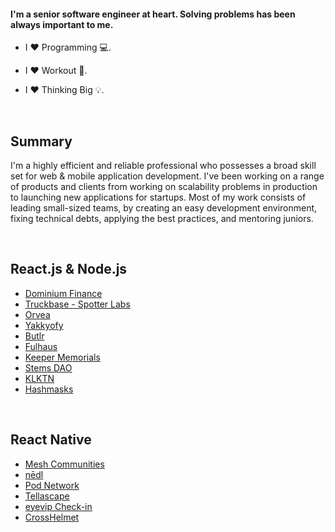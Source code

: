 #### I'm a senior software engineer at heart. Solving problems has been always important to me.


* I ❤️ Programming 💻.

* I ❤️ Workout 💪.

* I ❤️ Thinking Big 💡.

<br />

## Summary 

I'm a highly efficient and reliable professional who possesses a broad skill set for web & mobile application development. I've been working on a range of products and clients from working on scalability problems in production to launching new applications for startups. Most of my work consists of leading small-sized teams, by creating an easy development environment, fixing technical debts, applying the best practices, and mentoring juniors.

<br />

## React.js & Node.js
- [Dominium Finance](https://dominium.finance)
- [Truckbase - Spotter Labs](https://truckbase.ai/)
- [Orvea](https://www.orvea.io/)
- [Yakkyofy](https://www.yakkyofy.com)
- [Butlr](https://butlr.io)
- [Fulhaus](https://fulhaus.com)
- [Keeper Memorials](https://www.mykeeper.com/)
- [Stems DAO](https://www.stemsdao.com/)
- [KLKTN](https://klktn.com)
- [Hashmasks](https://thehashmasks.com)

<br />

## React Native
- [Mesh Communities](https://apps.apple.com/us/app/mesh-communities/id1473534230)
- [nēdl](https://apps.apple.com/us/app/n%C4%93dl-find-voices-be-heard/id1367332698)
- [Pod Network](https://apps.apple.com/us/app/pod-network/id1481372679?ls=1)
- [Tellascape](https://apps.apple.com/us/app/tellascape/id1462461606)
- [eyevip Check-in](https://apps.apple.com/tt/app/eyevip-check-in/id1471634873)
- [CrossHelmet](https://apps.apple.com/tt/app/crosshelmet/id1471310161)
